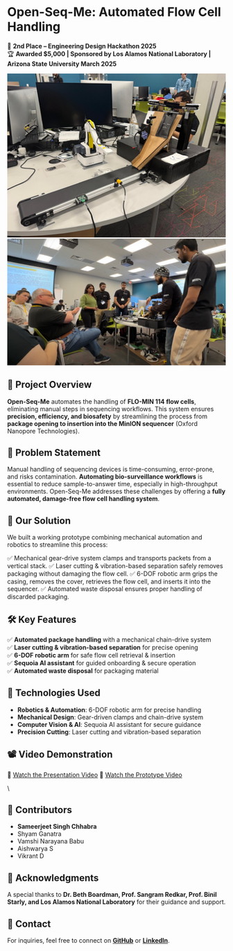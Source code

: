 # **Open-Seq-Me: Automated Flow Cell Handling**  

🚀 **2nd Place – Engineering Design Hackathon 2025**  
🏆 **Awarded $5,000 | Sponsored by Los Alamos National Laboratory | Arizona State University March 2025**  

![Project_Image](https://raw.githubusercontent.com/Sjschhabra/Open-Seq-Me-Automated-Flow-Cell-Handling/refs/heads/main/WhatsApp%20Image%202025-03-23%20at%2010.32.40_f0fa99d3.jpg)
![Project_Image](https://raw.githubusercontent.com/Sjschhabra/Open-Seq-Me-Automated-Flow-Cell-Handling/refs/heads/main/Screenshot%202025-03-25%20152650.png)
## **📌 Project Overview**  
**Open-Seq-Me** automates the handling of **FLO-MIN 114 flow cells**, eliminating manual steps in sequencing workflows. This system ensures **precision, efficiency, and biosafety** by streamlining the process from **package opening to insertion into the MinION sequencer** (Oxford Nanopore Technologies).  

## **🎯 Problem Statement**  
Manual handling of sequencing devices is time-consuming, error-prone, and risks contamination. **Automating bio-surveillance workflows** is essential to reduce sample-to-answer time, especially in high-throughput environments. Open-Seq-Me addresses these challenges by offering a **fully automated, damage-free flow cell handling system**.  

## **🔧 Our Solution**
We built a working prototype combining mechanical automation and robotics to streamline this process:

✅ Mechanical gear-drive system clamps and transports packets from a vertical stack.
✅ Laser cutting & vibration-based separation safely removes packaging without damaging the flow cell.
✅ 6-DOF robotic arm grips the casing, removes the cover, retrieves the flow cell, and inserts it into the sequencer.
✅ Automated waste disposal ensures proper handling of discarded packaging.

## **🛠 Key Features**  
✅ **Automated package handling** with a mechanical chain-drive system  
✅ **Laser cutting & vibration-based separation** for precise opening  
✅ **6-DOF robotic arm** for safe flow cell retrieval & insertion  
✅ **Sequoia AI assistant** for guided onboarding & secure operation  
✅ **Automated waste disposal** for packaging material  

## **🔧 Technologies Used**  
- **Robotics & Automation**: 6-DOF robotic arm for precise handling  
- **Mechanical Design**: Gear-driven clamps and chain-drive system  
- **Computer Vision & AI**: Sequoia AI assistant for secure guidance  
- **Precision Cutting**: Laser cutting and vibration-based separation  

## **📽 Video Demonstration**  
🔗 [Watch the Presentation Video](https://www.youtube.com/watch?v=LjUi4dQzkdc)
🔗 [Watch the Prototype Video](https://www.youtube.com/watch?v=t-1RJgOwyxU) 

\

## **🤝 Contributors**  
- **Sameerjeet Singh Chhabra**  
- Shyam Ganatra  
- Vamshi Narayana Babu  
- Aishwarya S  
- Vikrant D  

## **📜 Acknowledgments**  
A special thanks to **Dr. Beth Boardman, Prof. Sangram Redkar, Prof. Binil Starly, and Los Alamos National Laboratory** for their guidance and support.  

## **📩 Contact**  
For inquiries, feel free to connect on **[GitHub](https://github.com/Sjschhabra)** or **[LinkedIn](https://www.linkedin.com/in/sameerjeet-singh-chhabra-8616021a9/)**.  
